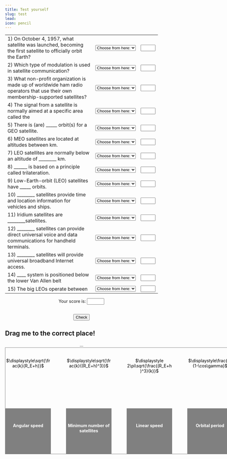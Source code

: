 ```yaml
---
title: Test yourself
slug: test
lead:
icon: pencil
---
```

<script type="text/javascript">
CorrectAnswers = new Array();
CorrectAnswers[0]=4;
CorrectAnswers[1]=1;
CorrectAnswers[2]=1;
CorrectAnswers[3]=3;
CorrectAnswers[4]=1;
CorrectAnswers[5]=3;
CorrectAnswers[6]=2;
CorrectAnswers[7]=1;
CorrectAnswers[8]=2;
CorrectAnswers[9]=1;
CorrectAnswers[10]=3;
CorrectAnswers[11]=2;
CorrectAnswers[12]=3;
CorrectAnswers[13]=2;
CorrectAnswers[14]=3;
macrightchar='Yes';
macwrongchar='No';
winrightchar='Yes';
winwrongchar='No';
var platform = 'win'
if (navigator.appVersion.indexOf('Mac') != -1) {platform = 'mac'}
if (platform == 'mac') {
rightchar = unescape(macrightchar)
wrongchar = unescape(macwrongchar)
}
else {
rightchar = unescape(winrightchar)
wrongchar = unescape(winwrongchar)
}

function checkAnswer(){
var i = 0;
var TotalCorrect = 0;
var x = 0;
var Score = 0;
for (i=0; i<CorrectAnswers.length; i++){
if (document.Quizform.elements[i*2].selectedIndex == CorrectAnswers[i]){
	document.Quizform.elements[(i*2)+1].value = rightchar;
	TotalCorrect++;
}
else{
	document.Quizform.elements[(i*2)+1].value = wrongchar;
}
}
Score = Math.floor((TotalCorrect*100)/CorrectAnswers.length);
document.checkForm.Scorebox.value = Score + '%';
}
</script>

<center>
<form name="Quizform">
<center>
  <table border=0 cellpadding=5>

<tr>
<td>
	1) On October 4, 1957, what satellite was launched,
	becoming the first satellite to officially orbit the Earth?
</td>
<td><b>
	<select name="0"><option>Choose from here:
		<option>Vanguard 1<option>Explorer 1<option>Oscar 10<option>Sputnik 1
	</select>
</b></td>
<td>
	<input type="text" name="1" size=3 maxlength=3>
</td>
</tr>

<tr>
<td>
	2) Which type of modulation is used in satellite communication?
</td>
<td><b>
<select name="2"><option>Choose from here:
	 <option>AM <option>FM <option>FSK <option>PSK
</select>
</b></td>
<td>
<input type="text" name="3" size=3 maxlength=3>
</td>
</tr>

<tr>
<td>
	3) What non-profit organization is made up of worldwide ham radio operators
	that use their own membership-supported satellites?
</td>
<td><b>
	<select name="4"> <option>Choose from here:
<option>AMSAT<option>GLOBALSAT<option>HAMSAT<option>FUTURESAT
</select>
</b></td>
<td> <input type="text" name="5" size=3 maxlength=3>
</td>
</tr>

<tr>
<td>
4) The signal from a satellite is normally aimed at a specific area called the
</td>
<td><b>
<select name="6"> <option>Choose from here:
<option>Path <option>Effect <option>Footprint<option>None of the above
</select>
</b></td>
<td>
<input type="text" name="7" size=3 maxlength=3>
</td>
</tr>

<tr>
<td>
5) There is (are) _____ orbit(s) for a GEO satellite.
</td>
<td><b>
<select name="8"> <option>Choose from here:
<option>One <option>Two <option>Many <option>None of the above
</select>
</b></td>
<td>
<input type="text" name="9" size=3 maxlength=3>
</td>
</tr>

<tr>
<td>
6) MEO satellites are located at altitudes between km.
</td>
<td><b>
<select name="10"> <option>Choose from here:
<option>3000 and 5000 <option>5000 and 10,000 <option>5000 and 15,000 <option>None of the above
</select>
</b></td>
<td>
<input type="text" name="11" size=3 maxlength=3>
</td>
</tr>

<tr>
<td>
7) LEO satellites are normally below an altitude of ________ km.
</td>
<td><b>
<select name="12"> <option>Choose from here:
<option>1000<option>2000 <option>3000 <option>None of the above
</select>
</b></td>
<td>
<input type="text" name="13" size=3 maxlength=3>
</td>
</tr>

<tr>
<td>
8) ______ is based on a principle called trilateration.
</td>
<td><b>
<select name="14"> <option>Choose from here:
<option>GPS <option>Teledesic <option>Iridium <option>None of the above
</select>
</b></td>
<td>
<input type="text" name="15" size=3 maxlength=3>
</td>
</tr>

<tr>
<td>
9) Low-Earth-orbit (LEO) satellites have _____ orbits.
</td>
<td><b>
<select name="16"> <option>Choose from here:
<option>Equatorial <option>Polar <option>Inclined <option>None of the above
</select>
</b></td>
<td>
<input type="text" name="17" size=3 maxlength=3>
</td>
</tr>

<tr>
<td>
10) ________ satellites provide time and location information for vehicles and ships.
</td>
<td><b>
<select name="18"> <option>Choose from here:
<option>GPS <option>Iridium <option>Teledesic <option>None of the above
</select>
</b></td>
<td>
<input type="text" name="19" size=3 maxlength=3>
</td>
</tr>

<tr>
<td>
11) Iridium satellites are ________satellites.
</td>
<td><b>
<select name="20"> <option>Choose from here:
<option>GEO <option>MEO <option>LEO <option>None of the above
</select>
</b></td>
<td>
<input type="text" name="21" size=3 maxlength=3>
</td>
</tr>

<tr>
<td>
12) ________ satellites can provide direct universal voice and data communications for handheld terminals.
</td>
<td><b>
<select name="22"> <option>Choose from here:
<option>GPS <option>Iridium <option>Teledesic <option>None of the above
</select>
</b></td>
<td>
<input type="text" name="23" size=3 maxlength=3>
</td>
</tr>

<tr>
<td>
13) ________ satellites will provide universal broadband Internet access.
</td>
<td><b>
<select name="24"> <option>Choose from here:
<option>GPS <option>Iridium <option>Teledesic <option>None of the above
</select>
</b></td>
<td>
<input type="text" name="25" size=3 maxlength=3>
</td>
</tr>

<tr>
<td>
14) ____ system is positioned below the lower Van Allen belt
</td>
<td><b>
<select name="26"> <option>Choose from here:
<option>MEO<option>LEO<option>GEO<option>HEO
</select>
</b></td>
<td>
<input type="text" name="27" size=3 maxlength=3>
</td>
</tr>

<tr>
<td>
15) The big LEOs operate between
</td>
<td><b>
<select name="28"> <option>Choose from here:
<option>1 to 2 GHz<option>1 to 5 GHz<option>1 to 3 GHz<option>1 to 10 GHz
</select>
</b></td>
<td>
<input type="text" name="29" size=3 maxlength=3>
</td>
</tr>

</table></center></form>

<P><form name="checkForm"> <center> Your score is: <input type=text name="Scorebox" size=4 maxlength=4><P>
<br><input type="button" value="Check" onClick="checkAnswer()"> </center></form><P>

<h2 style="text-align:left;">
Drag me to the correct place!
</h2>

<style>
#gameboard {
	position: relative;
	width: 750px;
	height: 350px;
	z-index: 1;
	border: solid 0.5px gray;}

#draggable1 {
	position: absolute;
	width: 150px;
	height: 150px;
	color: black;
	z-index: 3;
	left: 0px;
	margin-top: 0px;}

#droppable1 {
	position: absolute;
	width: 150px;
	height: 150px;
	margin-left: 0px;
	margin-top: 200px;
	z-index: 2;
	color: white;
	font-weight: bold;
	background-color: gray;}

#draggable2 {
	position: absolute;
	width: 150px;
	height: 150px;
	color: black;
	z-index: 3;
	left: 200px;
	top: 0px;}

#droppable2 {
	position: absolute;
	width: 150px;
	height: 150px;
	left: 200px;
	top: 200px;
	z-index: 2;
	color: white;
	font-weight: bold;
	background-color: gray;}

#draggable3 {
	position: absolute;
	width: 150px;
	height: 150px;
	color: black;
	z-index: 3;
	left: 400px;
	top: 0px;}

#droppable3 {
	position: absolute;
	width: 150px;
	height: 150px;
	left: 400px;
	top: 200px;
	z-index: 2;
	color: white;
	font-weight: bold;
	background-color: gray;}

#draggable4 {
	position: absolute;
	width: 150px;
	height: 150px;
	color: black;
	z-index: 3;
	left: 600px;
	top: 0px;}

#droppable4 {
	position: absolute;
	width: 150px;
	height: 150px;
	left: 600px;
	top: 200px;
	z-index: 2;
	color: white;
	font-weight: bold;
	background-color: gray;}

</style>
<script>
var counter = 0;
function verify()
{
if(counter > 3){
		alert('Well done!');
}
}
$(function() {
    $( "#draggable1" ).draggable();
    $( "#droppable3" ).droppable({
        drop: function( event, ui ) {
	if ($(ui.draggable).attr("id") == 'draggable1'){
    $( this )
    .find( "p" )
        .html( "Dropped!" );
        var med = $("#draggable1");
        var posleft = med.position().left;
        var postop = med.position().top;
        var x = 400 - posleft;
        var y = 200 - postop;
        counter++;
        $("#result").html(counter);
        $("#draggable1").css("margin-left", x);
        $("#draggable1").css("margin-top", y);
        $("#draggable1").draggable({ disabled: true });
        verify();
}
else{
}
      }
    });
});

$(function() {
   $( "#draggable2" ).draggable();
$( "#droppable1" ).droppable({
drop: function( event, ui ) {
if ($(ui.draggable).attr("id") == 'draggable2'){
    $( this )
    .find( "p" )
    .html( "Dropped!" );
    var med = $("#draggable2");
    var posleft = med.position().left;
    var postop = med.position().top;
    var x = 0 - posleft;
    var y = 200 - postop;
    counter++;
    $("#result").html(counter);
    $("#draggable2").css("margin-left", x);
    $("#draggable2").css("margin-top", y);
		$("#draggable2").draggable({ disabled: true });
    verify();
}
else{
}
}
});
});

$(function() {
   $( "#draggable3" ).draggable();
$( "#droppable4" ).droppable({
drop: function( event, ui ) {
if ($(ui.draggable).attr("id") == 'draggable3'){
    $( this )
    .find( "p" )
    .html( "Dropped!" );
    var med = $("#draggable3");
    var posleft = med.position().left;
    var postop = med.position().top;
    var x = 600 - posleft;
    var y = 200 - postop;
    counter++;
    $("#result").html(counter);
    $("#draggable3").css("margin-left", x);
    $("#draggable3").css("margin-top", y);
		$("#draggable3").draggable({ disabled: true });
    verify();
}
else{
}
}
});
});

$(function() {
   $( "#draggable4" ).draggable();
$( "#droppable2" ).droppable({
drop: function( event, ui ) {
if ($(ui.draggable).attr("id") == 'draggable4'){
    $( this )
    .find( "p" )
    .html( "Dropped!" );
    var med = $("#draggable4");
    var posleft = med.position().left;
    var postop = med.position().top;
    var x = 200 - posleft;
    var y = 200 - postop;
    counter++;
    $("#result").html(counter);
    $("#draggable4").css("margin-left", x);
    $("#draggable4").css("margin-top", y);
		$("#draggable4").draggable({ disabled: true });
    verify();
}
else{
}
}
});
});
</script>



<div id="result">...</div>
<div id="gameboard">
<div id="draggable1"><br><br>$\displaystyle\sqrt{\frac{k}{R_E+h}}$</div>
<div id="droppable1"><p><br><br>Angular speed</p></div>
<div id="draggable2"><br><br>$\displaystyle\sqrt{\frac{k}{(R_E+h)^3}}$</div>
<div id="droppable2"><p><br><br>Minimum number of satellites</p></div>
<div id="draggable3"><br><br>$\displaystyle 2\pi\sqrt{\frac{(R_E+h)^3}{k}}$</div>
<div id="droppable3"><p><br><br>Linear speed</p></div>
<div id="draggable4"><br><br>$\displaystyle\frac{2}{1-\cos\gamma}$</div>
<div id="droppable4"><p><br><br>Orbital period</p></div>
</div>
